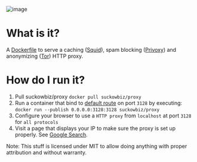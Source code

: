 ![image](https://img.shields.io/github/license/suckowbiz/docker-proxy.svg)

# What is it?
A [Dockerfile](http://docs.docker.com/engine/reference/builder/) to serve a caching ([Squid](http://www.squid-cache.org/)), spam blocking ([Privoxy](http://www.privoxy.org/)) and anonymizing ([Tor](https://www.torproject.org/)) HTTP proxy.

# How do I run it?
 1. Pull suckowbiz/proxy
    `docker pull suckowbiz/proxy`
 2. Run a container that bind to [default route](https://en.wikipedia.org/wiki/Default_gateway) on port `3128` by executing:
    `docker run --publish 0.0.0.0:3128:3128 suckowbiz/proxy`  
 3. Configure your browser to use a `HTTP proxy` from `localhost` at port `3128` for `all protocols`
 4. Visit a page that displays your IP to make sure the proxy is set up properly. See [Google Search](https://www.google.de/#newwindow=1&q=my+wan+ip).

Note: This stuff is licensed under MIT to allow doing anything with proper attribution and without warranty.
